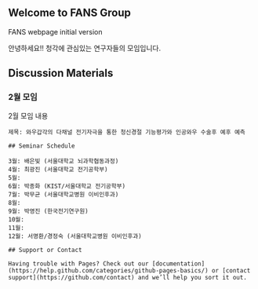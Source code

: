 ## Welcome to FANS Group

FANS webpage initial version

안녕하세요!! 청각에 관심있는 연구자들의 모임입니다.

## Discussion Materials

### 2월 모임

2월 모임 내용

```2월모임
제목: 와우갑각의 다채널 전기자극을 통한 청신경절 기능평가와 인공와우 수술후 예후 예측

## Seminar Schedule

3월: 배은빛 (서울대학교 뇌과학협동과정)
4월: 최광진 (서울대학교 전기공학부)
5월: 
6월: 박종화 (KIST/서울대학교 전기공학부)
7월: 박무균 (서울대학교병원 이비인후과)
8월: 
9월: 박영진 (한국전기연구원)
10월: 
11월:
12월: 서명환/경정숙 (서울대학교병원 이비인후과)

## Support or Contact

Having trouble with Pages? Check out our [documentation](https://help.github.com/categories/github-pages-basics/) or [contact support](https://github.com/contact) and we’ll help you sort it out.
